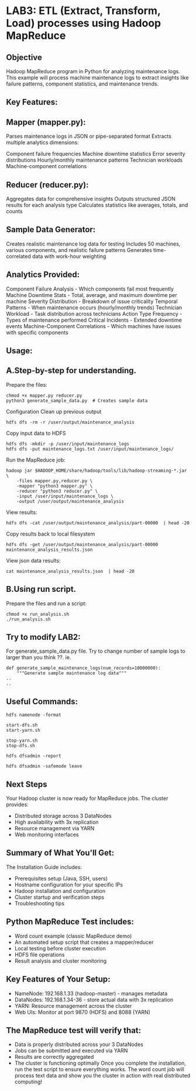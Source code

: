 # LAB3:  ETL (Extract, Transform, Load) processes using Hadoop MapReduce

## Objective
Hadoop MapReduce program in Python for analyzing maintenance logs. This example will process machine maintenance logs to extract insights like failure patterns, component statistics, and maintenance trends.

## Key Features:

## Mapper (mapper.py):

Parses maintenance logs in JSON or pipe-separated format
Extracts multiple analytics dimensions:

Component failure frequencies
Machine downtime statistics
Error severity distributions
Hourly/monthly maintenance patterns
Technician workloads
Machine-component correlations

## Reducer (reducer.py):

Aggregates data for comprehensive insights
Outputs structured JSON results for each analysis type
Calculates statistics like averages, totals, and counts

## Sample Data Generator:

Creates realistic maintenance log data for testing
Includes 50 machines, various components, and realistic failure patterns
Generates time-correlated data with work-hour weighting

## Analytics Provided:

Component Failure Analysis - Which components fail most frequently
Machine Downtime Stats - Total, average, and maximum downtime per machine
Severity Distribution - Breakdown of issue criticality
Temporal Patterns - When maintenance occurs (hourly/monthly trends)
Technician Workload - Task distribution across technicians
Action Type Frequency - Types of maintenance performed
Critical Incidents - Extended downtime events
Machine-Component Correlations - Which machines have issues with specific components

## Usage:
## A.Step-by-step for understanding.

Prepare the files:
```
chmod +x mapper.py reducer.py
python3 generate_sample_data.py  # Creates sample data
```

Configuration
Clean up previous output
```
hdfs dfs -rm -r /user/output/maintenance_analysis
```

Copy input data to HDFS
```
hdfs dfs -mkdir -p /user/input/maintenance_logs
hdfs dfs -put maintenance_logs.txt /user/input/maintenance_logs/
```

Run the MapReduce job:
```
hadoop jar $HADOOP_HOME/share/hadoop/tools/lib/hadoop-streaming-*.jar \
    -files mapper.py,reducer.py \
    -mapper "python3 mapper.py" \
    -reducer "python3 reducer.py" \
    -input /user/input/maintenance_logs \
    -output /user/output/maintenance_analysis
```

View results:
```
hdfs dfs -cat /user/output/maintenance_analysis/part-00000  | head -20
```
Copy results back to local filesystem
```
hdfs dfs -get /user/output/maintenance_analysis/part-00000 maintenance_analysis_results.json
```

View json data results:
```
cat maintenance_analysis_results.json  | head -20
```

## B.Using run script.

Prepare the files and run a script:
```
chmod +x run_analysis.sh
./run_analysis.sh
```

## Try to modify LAB2:
For generate_sample_data.py file.
Try to change number of sample logs to larger than you think ??. ie.
```
def generate_sample_maintenance_logs(num_records=10000000):
    """Generate sample maintenance log data"""
..
..
```
## Useful Commands:
```
hdfs namenode -format

start-dfs.sh
start-yarn.sh

stop-yarn.sh
stop-dfs.sh

hdfs dfsadmin -report

hdfs dfsadmin -safemode leave
```

## Next Steps
Your Hadoop cluster is now ready for MapReduce jobs. The cluster provides:
* Distributed storage across 3 DataNodes
* High availability with 3x replication
* Resource management via YARN
* Web monitoring interfaces

## Summary of What You'll Get:
The Installation Guide includes:
* Prerequisites setup (Java, SSH, users)
* Hostname configuration for your specific IPs
* Hadoop installation and configuration
* Cluster startup and verification steps
* Troubleshooting tips


## Python MapReduce Test includes:
* Word count example (classic MapReduce demo)
* An automated setup script that creates a mapper/reducer
* Local testing before cluster execution
* HDFS file operations
* Result analysis and cluster monitoring


## Key Features of Your Setup:
* NameNode: 192.168.1.33 (hadoop-master) - manages metadata
* DataNodes: 192.168.1.34-36 - store actual data with 3x replication
* YARN: Resource management across the cluster
* Web UIs: Monitor at port 9870 (HDFS) and 8088 (YARN)

## The MapReduce test will verify that:
* Data is properly distributed across your 3 DataNodes
* Jobs can be submitted and executed via YARN
* Results are correctly aggregated
* The cluster is functioning optimally
Once you complete the installation, run the test script to ensure everything works. The word count job will process text data and show you the cluster in action with real distributed computing!
